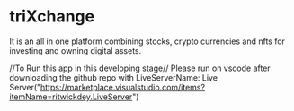 # triXchange
It is an all in one platform combining stocks, crypto currencies and nfts for investing and owning digital assets.

//To Run this app in this developing stage//
Please run on vscode after downloading the github repo with LiveServerName: Live Server("https://marketplace.visualstudio.com/items?itemName=ritwickdey.LiveServer")
